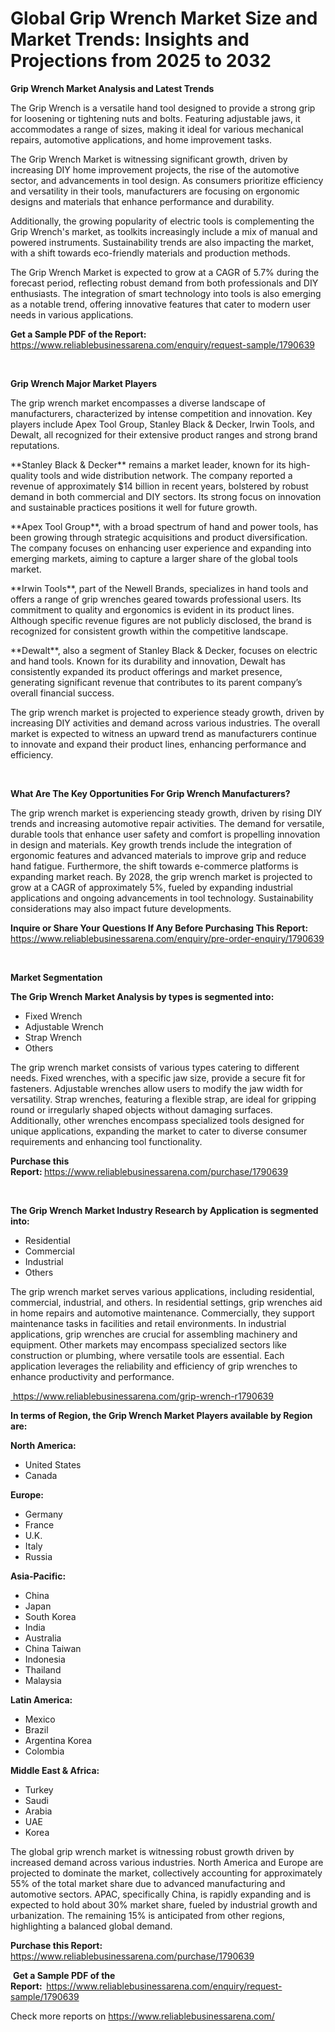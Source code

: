 <p><h1>Global Grip Wrench Market Size and Market Trends: Insights and Projections from 2025 to 2032</h1></p><p><strong>Grip Wrench Market Analysis and Latest Trends</strong></p>
<p><p>The Grip Wrench is a versatile hand tool designed to provide a strong grip for loosening or tightening nuts and bolts. Featuring adjustable jaws, it accommodates a range of sizes, making it ideal for various mechanical repairs, automotive applications, and home improvement tasks. </p><p>The Grip Wrench Market is witnessing significant growth, driven by increasing DIY home improvement projects, the rise of the automotive sector, and advancements in tool design. As consumers prioritize efficiency and versatility in their tools, manufacturers are focusing on ergonomic designs and materials that enhance performance and durability. </p><p>Additionally, the growing popularity of electric tools is complementing the Grip Wrench's market, as toolkits increasingly include a mix of manual and powered instruments. Sustainability trends are also impacting the market, with a shift towards eco-friendly materials and production methods. </p><p>The Grip Wrench Market is expected to grow at a CAGR of 5.7% during the forecast period, reflecting robust demand from both professionals and DIY enthusiasts. The integration of smart technology into tools is also emerging as a notable trend, offering innovative features that cater to modern user needs in various applications.</p></p>
<p><strong>Get a Sample PDF of the Report:&nbsp;</strong> <a href="https://www.reliablebusinessarena.com/enquiry/request-sample/1790639?utm_campaign=2987&utm_medium=2&utm_source=Github&utm_content=ia&utm_term=04042025&utm_id=grip-wrench">https://www.reliablebusinessarena.com/enquiry/request-sample/1790639</a></p>
<p>&nbsp;</p>
<p><strong>Grip Wrench Major Market Players</strong></p>
<p><p>The grip wrench market encompasses a diverse landscape of manufacturers, characterized by intense competition and innovation. Key players include Apex Tool Group, Stanley Black & Decker, Irwin Tools, and Dewalt, all recognized for their extensive product ranges and strong brand reputations.</p><p>**Stanley Black & Decker** remains a market leader, known for its high-quality tools and wide distribution network. The company reported a revenue of approximately $14 billion in recent years, bolstered by robust demand in both commercial and DIY sectors. Its strong focus on innovation and sustainable practices positions it well for future growth.</p><p>**Apex Tool Group**, with a broad spectrum of hand and power tools, has been growing through strategic acquisitions and product diversification. The company focuses on enhancing user experience and expanding into emerging markets, aiming to capture a larger share of the global tools market.</p><p>**Irwin Tools**, part of the Newell Brands, specializes in hand tools and offers a range of grip wrenches geared towards professional users. Its commitment to quality and ergonomics is evident in its product lines. Although specific revenue figures are not publicly disclosed, the brand is recognized for consistent growth within the competitive landscape.</p><p>**Dewalt**, also a segment of Stanley Black & Decker, focuses on electric and hand tools. Known for its durability and innovation, Dewalt has consistently expanded its product offerings and market presence, generating significant revenue that contributes to its parent company’s overall financial success.</p><p>The grip wrench market is projected to experience steady growth, driven by increasing DIY activities and demand across various industries. The overall market is expected to witness an upward trend as manufacturers continue to innovate and expand their product lines, enhancing performance and efficiency.</p></p>
<p>&nbsp;</p>
<p><strong>What Are The Key Opportunities For Grip Wrench Manufacturers?</strong></p>
<p><p>The grip wrench market is experiencing steady growth, driven by rising DIY trends and increasing automotive repair activities. The demand for versatile, durable tools that enhance user safety and comfort is propelling innovation in design and materials. Key growth trends include the integration of ergonomic features and advanced materials to improve grip and reduce hand fatigue. Furthermore, the shift towards e-commerce platforms is expanding market reach. By 2028, the grip wrench market is projected to grow at a CAGR of approximately 5%, fueled by expanding industrial applications and ongoing advancements in tool technology. Sustainability considerations may also impact future developments.</p></p>
<p><strong>Inquire or Share Your Questions If Any Before Purchasing This Report:</strong> <a href="https://www.reliablebusinessarena.com/enquiry/pre-order-enquiry/1790639?utm_campaign=2987&utm_medium=2&utm_source=Github&utm_content=ia&utm_term=04042025&utm_id=grip-wrench">https://www.reliablebusinessarena.com/enquiry/pre-order-enquiry/1790639</a></p>
<p>&nbsp;</p>
<p><strong>Market Segmentation</strong></p>
<p><strong>The Grip Wrench Market Analysis by types is segmented into:</strong></p>
<p><ul><li>Fixed Wrench</li><li>Adjustable Wrench</li><li>Strap Wrench</li><li>Others</li></ul></p>
<p><p>The grip wrench market consists of various types catering to different needs. Fixed wrenches, with a specific jaw size, provide a secure fit for fasteners. Adjustable wrenches allow users to modify the jaw width for versatility. Strap wrenches, featuring a flexible strap, are ideal for gripping round or irregularly shaped objects without damaging surfaces. Additionally, other wrenches encompass specialized tools designed for unique applications, expanding the market to cater to diverse consumer requirements and enhancing tool functionality.</p></p>
<p><strong>Purchase this Report:&nbsp;</strong><a href="https://www.reliablebusinessarena.com/purchase/1790639?utm_campaign=2987&utm_medium=2&utm_source=Github&utm_content=ia&utm_term=04042025&utm_id=grip-wrench">https://www.reliablebusinessarena.com/purchase/1790639</a></p>
<p>&nbsp;</p>
<p><strong>The Grip Wrench Market Industry Research by Application is segmented into:</strong></p>
<p><ul><li>Residential</li><li>Commercial</li><li>Industrial</li><li>Others</li></ul></p>
<p><p>The grip wrench market serves various applications, including residential, commercial, industrial, and others. In residential settings, grip wrenches aid in home repairs and automotive maintenance. Commercially, they support maintenance tasks in facilities and retail environments. In industrial applications, grip wrenches are crucial for assembling machinery and equipment. Other markets may encompass specialized sectors like construction or plumbing, where versatile tools are essential. Each application leverages the reliability and efficiency of grip wrenches to enhance productivity and performance.</p></p>
<p><a href="https://www.reliablebusinessarena.com/grip-wrench-r1790639?utm_campaign=2987&utm_medium=2&utm_source=Github&utm_content=ia&utm_term=04042025&utm_id=grip-wrench">&nbsp;https://www.reliablebusinessarena.com/grip-wrench-r1790639</a></p>
<p><strong>In terms of Region, the Grip Wrench Market Players available by Region are:</strong></p>
<p>
    <p> <strong> North America: </strong>
        <ul>
            <li>United States</li>
            <li>Canada</li>
        </ul>
        </p> 
    <p> <strong> Europe: </strong>
        <ul>
            <li>Germany</li>
            <li>France</li>
            <li>U.K.</li>
            <li>Italy</li>
            <li>Russia</li>
        </ul>
        </p> 
    <p> <strong> Asia-Pacific: </strong>
        <ul>
            <li>China</li>
            <li>Japan</li>
            <li>South Korea</li>
            <li>India</li>
            <li>Australia</li>
            <li>China Taiwan</li>
            <li>Indonesia</li>
            <li>Thailand</li>
            <li>Malaysia</li>
        </ul>
        </p> 
    <p> <strong> Latin America: </strong>
        <ul>
            <li>Mexico</li>
            <li>Brazil</li>
            <li>Argentina Korea</li>
            <li>Colombia</li>
        </ul>
        </p> 
    <p> <strong> Middle East & Africa: </strong>
        <ul>
            <li>Turkey</li>
            <li>Saudi</li>
            <li>Arabia</li>
            <li>UAE</li>
            <li>Korea</li>
        </ul>
    </p>
    </p>
<p><p>The global grip wrench market is witnessing robust growth driven by increased demand across various industries. North America and Europe are projected to dominate the market, collectively accounting for approximately 55% of the total market share due to advanced manufacturing and automotive sectors. APAC, specifically China, is rapidly expanding and is expected to hold about 30% market share, fueled by industrial growth and urbanization. The remaining 15% is anticipated from other regions, highlighting a balanced global demand.</p></p>
<p><strong>Purchase this Report: </strong><a href="https://www.reliablebusinessarena.com/purchase/1790639?utm_campaign=2987&utm_medium=2&utm_source=Github&utm_content=ia&utm_term=04042025&utm_id=grip-wrench">https://www.reliablebusinessarena.com/purchase/1790639</a></p>
<p>&nbsp;<strong>Get a Sample PDF of the Report:&nbsp;&nbsp;</strong><a href="https://www.reliablebusinessarena.com/enquiry/request-sample/1790639?utm_campaign=2987&utm_medium=2&utm_source=Github&utm_content=ia&utm_term=04042025&utm_id=grip-wrench">https://www.reliablebusinessarena.com/enquiry/request-sample/1790639</a></p>
<p><strong></strong></p>
<p>Check more reports on <a href="https://www.reliablebusinessarena.com/?utm_campaign=2987&utm_medium=2&utm_source=Github&utm_content=ia&utm_term=04042025&utm_id=grip-wrench">https://www.reliablebusinessarena.com/</a></p>